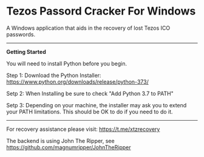 # Tezos Passord Cracker For Windows
A Windows application that aids in the recovery of lost Tezos ICO passwords. 

---
<b>Getting Started</b>

You will need to install Python before you begin.

Step 1: Download the Python Installer: https://www.python.org/downloads/release/python-373/

Setp 2: When Installing be sure to check "Add Python 3.7 to PATH"

Setp 3: Depending on your machine, the installer may ask you to extend your PATH limitations. This should be OK to do if you need to do it.

---

For recovery assistance please visit: https://t.me/xtzrecovery 

The backend is using John The Ripper, see https://github.com/magnumripper/JohnTheRipper
